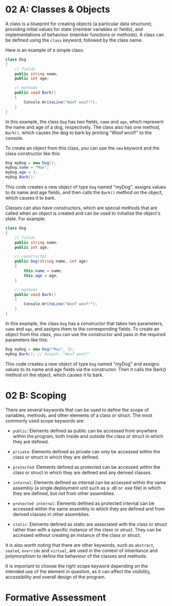 # 02 A: Classes & Objects

A class is a blueprint for creating objects (a particular data structure), providing initial values for state (member variables or fields), and implementations of behaviour (member functions or methods). A class can be defined using the `class` keyword, followed by the class name.

Here is an example of a simple class:

```cs
class Dog
{
    // fields
    public string name;
    public int age;

    // methods
    public void Bark()
    {
        Console.WriteLine("Woof woof!");
    }
}
```

In this example, the class `Dog` has two fields, `name` and `age`, which represent the name and age of a dog, respectively. The class also has one method, `Bark()`, which causes the dog to bark by printing "Woof woof!" to the console.

To create an object from this class, you can use the `new` keyword and the class constructor like this:

```cs
Dog myDog = new Dog();
myDog.name = "Max";
myDog.age = 3;
myDog.Bark(); 
```

This code creates a new object of type `Dog` named "myDog", assigns values to its name and age fields, and then calls the `Bark()` method on the object, which causes it to bark.

Classes can also have constructors, which are special methods that are called when an object is created and can be used to initialize the object's state. For example:

```cs
class Dog
{
    // fields
    public string name;
    public int age;

    // constructor
    public Dog(string name, int age)
    {
        this.name = name;
        this.age = age;
    }

    // methods
    public void Bark()
    {
        Console.WriteLine("Woof woof!");
    }
}
```

In this example, the class `Dog` has a constructor that takes two parameters, `name` and `age`, and assigns them to the corresponding fields. To create an object from this class, you can use the constructor and pass in the required parameters like this:

```cs
Dog myDog = new Dog("Max", 3);
myDog.Bark(); // Output: "Woof woof!"
```

This code creates a new object of type `Dog` named "myDog" and assigns values to its name and age fields via the constructor. Then it calls the Bark() method on the object, which causes it to bark.

# 02 B: Scoping

There are several keywords that can be used to define the scope of variables, methods, and other elements of a class or struct. The most commonly used scope keywords are:

- `public`: Elements defined as public can be accessed from anywhere within the program, both inside and outside the class or struct in which they are defined.

- `private`: Elements defined as private can only be accessed within the class or struct in which they are defined.

- `protected`: Elements defined as protected can be accessed within the class or struct in which they are defined and any derived classes.

- `internal`: Elements defined as internal can be accessed within the same assembly (a single deployment unit such as a .dll or .exe file) in which they are defined, but not from other assemblies.

- `protected internal`: Elements defined as protected internal can be accessed within the same assembly in which they are defined and from derived classes in other assemblies.

- `static`: Elements defined as static are associated with the class or struct rather than with a specific instance of the class or struct. They can be accessed without creating an instance of the class or struct.

It is also worth noting that there are other keywords, such as `abstract`, `sealed`, `override` and `virtual`, are used in the context of inheritance and polymorphism to define the behaviour of the classes and methods.

It is important to choose the right scope keyword depending on the intended use of the element in question, as it can affect the visibility, accessibility and overall design of the program.

# Formative Assessment
